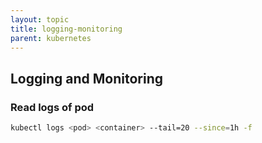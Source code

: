 ```yaml
---
layout: topic
title: logging-monitoring
parent: kubernetes
---
```



## Logging and Monitoring


### Read logs of pod

```bash
kubectl logs <pod> <container> --tail=20 --since=1h -f
```
